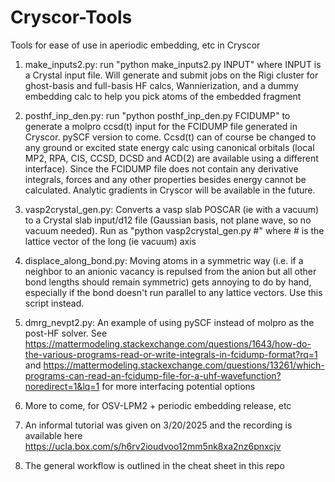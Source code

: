 # Cryscor-Tools
Tools for ease of use in aperiodic embedding, etc in Cryscor

1. make_inputs2.py: run "python make_inputs2.py INPUT" where INPUT is a Crystal input file. Will generate and submit jobs on the Rigi cluster for ghost-basis and full-basis HF calcs, Wannierization, and a dummy embedding calc to help you pick atoms of the embedded fragment

2. posthf_inp_den.py: run "python posthf_inp_den.py FCIDUMP" to generate a molpro ccsd(t) input for the FCIDUMP file generated in Cryscor. pySCF version to come. Ccsd(t) can of course be changed to any ground or excited state energy calc using canonical orbitals (local MP2, RPA, CIS, CCSD, DCSD and ACD(2) are available using a different interface). Since the FCIDUMP file does not contain any derivative integrals, forces and any other properties besides energy cannot be calculated. Analytic gradients in Cryscor will be available in the future.

3. vasp2crystal_gen.py: Converts a vasp slab POSCAR (ie with a vacuum) to a Crystal slab input/d12 file (Gaussian basis, not plane wave, so no vacuum needed). Run as "python vasp2crystal_gen.py #" where # is the lattice vector of the long (ie vacuum) axis

4. displace_along_bond.py: Moving atoms in a symmetric way (i.e. if a neighbor to an anionic vacancy is repulsed from the anion but all other bond lengths should remain symmetric) gets annoying to do by hand, especially if the bond doesn't run parallel to any lattice vectors. Use this script instead.

5. dmrg_nevpt2.py: An example of using pySCF instead of molpro as the post-HF solver. See https://mattermodeling.stackexchange.com/questions/1643/how-do-the-various-programs-read-or-write-integrals-in-fcidump-format?rq=1 and https://mattermodeling.stackexchange.com/questions/13261/which-programs-can-read-an-fcidump-file-for-a-uhf-wavefunction?noredirect=1&lq=1 for more interfacing potential options

6. More to come, for OSV-LPM2 + periodic embedding release, etc

7. An informal tutorial was given on 3/20/2025 and the recording is available here https://ucla.box.com/s/h6rv2ioudvoo12mm5nk8xa2nz6pnxcjv

8. The general workflow is outlined in the cheat sheet in this repo
